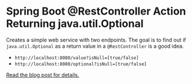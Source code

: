 Spring Boot @RestController Action Returning java.util.Optional
===============================================================

Creates a simple web service with two endpoints. The goal is to find out if
`java.util.Optional` as a return value in a `@RestController` is a good idea.

* `http://localhost:8080/value?isNull=[true/false]`
* `http://localhost:8080/optional?isNull=[true/false]`

[Read the blog post for details.](https://the-codeslinger.com/2022/07/24/spring-boot-restcontroller-action-returning-java-util-optional/)